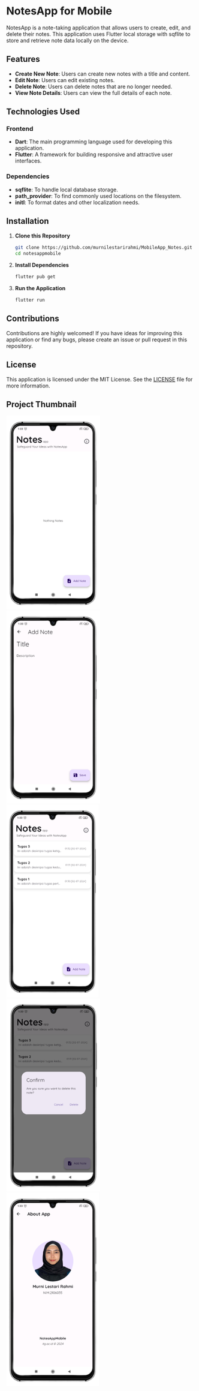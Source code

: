 # NotesApp for Mobile

NotesApp is a note-taking application that allows users to create, edit, and delete their notes. This application uses Flutter local storage with sqflite to store and retrieve note data locally on the device.

## Features

- **Create New Note**: Users can create new notes with a title and content.
- **Edit Note**: Users can edit existing notes.
- **Delete Note**: Users can delete notes that are no longer needed.
- **View Note Details**: Users can view the full details of each note.

## Technologies Used

### Frontend
- **Dart**: The main programming language used for developing this application.
- **Flutter**: A framework for building responsive and attractive user interfaces.

### Dependencies
- **sqflite**: To handle local database storage.
- **path_provider**: To find commonly used locations on the filesystem.
- **initl**: To format dates and other localization needs.


## Installation

1. **Clone this Repository**
    ```bash
    git clone https://github.com/murnilestarirahmi/MobileApp_Notes.git
    cd notesappmobile
    ```

2. **Install Dependencies**
    ```bash
    flutter pub get
    ```

3. **Run the Application**
    ```bash
    flutter run
    ```

## Contributions

Contributions are highly welcomed! If you have ideas for improving this application or find any bugs, please create an issue or pull request in this repository.

## License

This application is licensed under the MIT License. See the [LICENSE](LICENSE) file for more information.

## Project Thumbnail 

<p float="left">
    <img src="./docs/img/home_page.png" alt="home_page" width="250">
    &nbsp;&nbsp;
    <img src="./docs/img/addnote_page.png" alt="addnote_page" width="250">
    &nbsp;&nbsp;
    <img src="./docs/img/addednotes_page.png" alt="addednotes_page" width="246">
    &nbsp;&nbsp;
    <img src="./docs/img/confirmdelete_page.png" alt="confirmdelete_page" width="250">
    &nbsp;&nbsp;
    <img src="./docs/img/about_page.png" alt="about_page" width="247">
</p>
